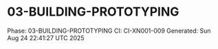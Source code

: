 # 03-BUILDING-PROTOTYPING
Phase: 03-BUILDING-PROTOTYPING
CI: CI-XN001-009
Generated: Sun Aug 24 22:41:27 UTC 2025
